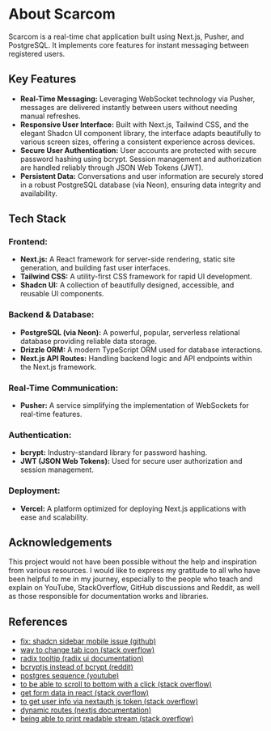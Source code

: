 # About Scarcom
Scarcom is a real-time chat application built using Next.js, Pusher, and PostgreSQL. It implements core features for instant messaging between registered users.

## Key Features

*   **Real-Time Messaging:** Leveraging WebSocket technology via Pusher, messages are delivered instantly between users without needing manual refreshes.
*   **Responsive User Interface:** Built with Next.js, Tailwind CSS, and the elegant Shadcn UI component library, the interface adapts beautifully to various screen sizes, offering a consistent experience across devices.
*   **Secure User Authentication:** User accounts are protected with secure password hashing using bcrypt. Session management and authorization are handled reliably through JSON Web Tokens (JWT).
*   **Persistent Data:** Conversations and user information are securely stored in a robust PostgreSQL database (via Neon), ensuring data integrity and availability.

## Tech Stack

### Frontend:

*   **Next.js:** A React framework for server-side rendering, static site generation, and building fast user interfaces.
*   **Tailwind CSS:** A utility-first CSS framework for rapid UI development.
*   **Shadcn UI:** A collection of beautifully designed, accessible, and reusable UI components.

### Backend & Database:

*   **PostgreSQL (via Neon):** A powerful, popular, serverless relational database providing reliable data storage.
*   **Drizzle ORM:** A modern TypeScript ORM used for database interactions.
*   **Next.js API Routes:** Handling backend logic and API endpoints within the Next.js framework.

### Real-Time Communication:

*   **Pusher:** A service simplifying the implementation of WebSockets for real-time features.

### Authentication:

*   **bcrypt:** Industry-standard library for password hashing.
*   **JWT (JSON Web Tokens):** Used for secure user authorization and session management.

### Deployment:

*   **Vercel:** A platform optimized for deploying Next.js applications with ease and scalability.

## Acknowledgements

This project would not have been possible without the help and inspiration from various resources. I would like to express my gratitude to all who have been helpful to me in my journey, especially to the people who teach and explain on YouTube, StackOverflow, GitHub discussions and Reddit, as well as those responsible for documentation works and libraries.

## References

*   [fix: shadcn sidebar mobile issue (github)](https://github.com/shadcn-ui/ui/issues/5746#issuecomment-2461248985)
*   [way to change tab icon (stack overflow)](https://stackoverflow.com/questions/75674866/adding-favicon-to-nextjs-app-router-application/76412379#76412379)
*   [radix tooltip (radix ui documentation)](https://www.radix-ui.com/primitives/docs/components/tooltip)
*   [bcryptjs instead of bcrypt (reddit)](https://www.reddit.com/r/nextjs/comments/1ajp6nm/comment/kp2le9c/?rdt=64292)
*   [postgres sequence (youtube)](https://www.youtube.com/watch?v=hpL9C5FWIRk)
*   [to be able to scroll to bottom with a click (stack overflow)](https://stackoverflow.com/questions/37620694/how-to-scroll-to-bottom-in-react)
*   [get form data in react (stack overflow)](https://stackoverflow.com/questions/23427384/get-form-data-in-react)
*   [to get user info via nextauth js token (stack overflow)](https://stackoverflow.com/questions/75638720/nextauth-js-credentials-provider-unable-to-return-user-or-error-message/75639662#75639662)
*   [dynamic routes (nextjs documentation)](https://nextjs.org/docs/app/building-your-application/routing/route-handlers#dynamic-route-segments)
*   [being able to print readable stream (stack overflow)](https://stackoverflow.com/questions/40385133/retrieve-data-from-a-readablestream-object)
